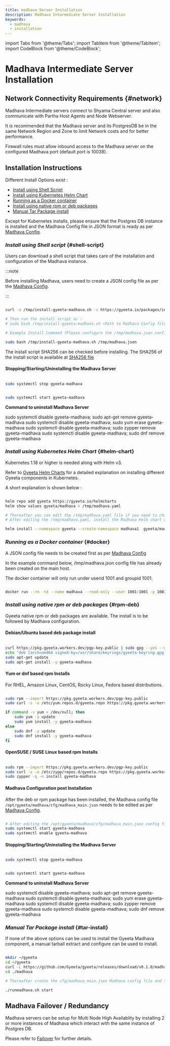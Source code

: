 ```yaml
---
title: madhava Server Installation
description: Madhava Intermediate Server Installation
keywords:
  - madhava
  - installation
---
```


import Tabs from '@theme/Tabs';
import TabItem from '@theme/TabItem';
import CodeBlock from '@theme/CodeBlock';


# Madhava Intermediate Server Installation

## Network Connectivity Requirements {#network}

Madhava Intermediate servers connect to Shyama Central server and also communicate with Partha Host Agents
and Node Webserver.

It is recommended that the Madhava server and its PostgresDB be in the same Network Region and Zone to limit
Network costs and for better performance.

Firewall rules must allow inbound access to the Madhava server on the configured Madhava port (default port is 10038).

## Installation Instructions

Different Install Options exist :

- [Install using Shell Script](#shell-script)
- [Install using Kubernetes Helm Chart](#helm-chart)
- [Running as a Docker container](#docker)
- [Install using native rpm or deb packages](#rpm-deb)
- [Manual Tar Package install](#tar-install)

Except for Kubernetes installs, please ensure that the Postgres DB instance is installed and the Madhava Config
file in JSON format is ready as per [Madhava Config](./madhava_config).

### *Install using Shell script* {#shell-script} 

Users can download a shell script that takes care of the installation and configuration of the Madhava instance.

:::note

Before installing Madhava, users need to create a JSON config file as per the [Madhava Config](./madhava_config).

:::


```bash

curl -o /tmp/install-gyeeta-madhava.sh -s https://gyeeta.io/packages/install-gyeeta-madhava.sh

# Then run the install script as : 
# sudo bash /tmp/install-gyeeta-madhava.sh <Path to Madhava Config file in JSON format>

# Example Install Command (Please configure the /tmp/madhava.json config file first) :

sudo bash /tmp/install-gyeeta-madhava.sh /tmp/madhava.json

```

The install script SHA256 can be checked before installing. The SHA256 of the install script is available at [SHA256 file](https://gyeeta.io/packages/install-gyeeta-madhava.sh.sum)

#### Stopping/Starting/Uninstalling the Madhava Server

```bash title="Command to stop the Madhava Server"

sudo systemctl stop gyeeta-madhava

```

```bash title="Command to start the Madhava Server"

sudo systemctl start gyeeta-madhava

```

**Command to uninstall Madhava Server**


<Tabs>
<TabItem value="UbuntuDebian" label="Ubuntu / Debian" default>
<CodeBlock language="sh">
sudo systemctl disable gyeeta-madhava; sudo apt-get remove gyeeta-madhava
</CodeBlock>
</TabItem>

<TabItem value="rhel" label="RHEL / CentOS / Amazon Linux">
<CodeBlock language="sh">
sudo systemctl disable gyeeta-madhava; sudo yum erase gyeeta-madhava
</CodeBlock>
</TabItem>

<TabItem value="suse" label="SuSE / OpenSuSE">
<CodeBlock language="sh">
sudo systemctl disable gyeeta-madhava; sudo zypper remove gyeeta-madhava
</CodeBlock>
</TabItem>

<TabItem value="fedora" label="Fedora Linux">
<CodeBlock language="sh">
sudo systemctl disable gyeeta-madhava; sudo dnf remove gyeeta-madhava
</CodeBlock>
</TabItem>

</Tabs>


### *Install using Kubernetes Helm Chart* {#helm-chart}

Kubernetes 1.18 or higher is needed along with Helm v3.

Refer to [Gyeeta Helm Charts](./k8s_helm) for a detailed explanation on installing different
Gyeeta components in Kubernetes.

A short explanation is shown below :

```bash

helm repo add gyeeta https://gyeeta.io/helmcharts
helm show values gyeeta/madhava > /tmp/madhava.yaml

# Thereafter you can edit the /tmp/madhava.yaml file if you need to change any option. 
# After editing the /tmp/madhava.yaml, install the Madhava Helm chart using :

helm install --namespace gyeeta --create-namespace madhava1  gyeeta/madhava -f /tmp/madhava.yaml

```

### *Running as a Docker container* {#docker}

A JSON config file needs to be created first as per [Madhava Config](./madhava_config)

In the example command below, /tmp/madhava.json config file has already been created on the main host.

The docker container will only run under userid 1001 and groupid 1001.

```bash

docker run --rm -td --name madhava --read-only --user 1001:1001 -p 10037:10037 --env CFG_MAIN_JSON=/tmp/madhava.json -v /tmp/madhava.json:/tmp/madhava.json:ro ghcr.io/gyeeta/madhava start

```

### *Install using native rpm or deb packages* {#rpm-deb}

Gyeeta native rpm or deb packages are available. The install is to be followed by Madhava configuration.

#### Debian/Ubuntu based deb package install

```bash

curl https://pkg.gyeeta.workers.dev/pgp-key.public | sudo gpg --yes --dearmor --output /usr/share/keyrings/gyeeta-keyring.gpg
echo "deb [arch=amd64 signed-by=/usr/share/keyrings/gyeeta-keyring.gpg] https://pkg.gyeeta.workers.dev/apt-repo stable main" | sudo tee /etc/apt/sources.list.d/gyeeta.list
sudo apt-get update
sudo apt-get install -y gyeeta-madhava

```

#### Yum or dnf based rpm Installs

For RHEL, Amazon Linux, CentOS, Rocky Linux, Fedora based distributions.

```bash

sudo rpm --import https://pkg.gyeeta.workers.dev/pgp-key.public
sudo curl -s -o /etc/yum.repos.d/gyeeta.repo https://pkg.gyeeta.workers.dev/rpm-repo/gyeeta.repo

if command -v yum > /dev/null; then 
	sudo yum -y update
	sudo yum install -y gyeeta-madhava
else
	sudo dnf -y update
	sudo dnf install -y gyeeta-madhava
fi	

```

#### OpenSUSE / SUSE Linux based rpm Installs

```bash

sudo rpm --import https://pkg.gyeeta.workers.dev/pgp-key.public
sudo curl -s -o /etc/zypp/repos.d/gyeeta.repo https://pkg.gyeeta.workers.dev/rpm-repo/gyeeta.repo
sudo zypper -q -n install gyeeta-madhava

```


#### Madhava Configuration post Installation

After the deb or rpm package has been installed, the Madhava config file `/opt/gyeeta/madhava/cfg/madhava_main.json` needs
to be edited as per [Madhava Config](./madhava_config).

```bash title="Start Madhava after editing the madhava_main.json"

# After editing the /opt/gyeeta/madhava/cfg/madhava_main.json config file
sudo systemctl start gyeeta-madhava
sudo systemctl enable gyeeta-madhava

```

#### Stopping/Starting/Uninstalling the Madhava Server

```bash title="Command to stop the Madhava Server"

sudo systemctl stop gyeeta-madhava

```

```bash title="Command to start the Madhava Server"

sudo systemctl start gyeeta-madhava

```

**Command to uninstall Madhava Server**


<Tabs>
<TabItem value="UbuntuDebian" label="Ubuntu / Debian" default>
<CodeBlock language="sh">
sudo systemctl disable gyeeta-madhava; sudo apt-get remove gyeeta-madhava
</CodeBlock>
</TabItem>

<TabItem value="rhel" label="RHEL / CentOS / Amazon Linux">
<CodeBlock language="sh">
sudo systemctl disable gyeeta-madhava; sudo yum erase gyeeta-madhava
</CodeBlock>
</TabItem>

<TabItem value="suse" label="SuSE / OpenSuSE">
<CodeBlock language="sh">
sudo systemctl disable gyeeta-madhava; sudo zypper remove gyeeta-madhava
</CodeBlock>
</TabItem>

<TabItem value="fedora" label="Fedora Linux">
<CodeBlock language="sh">
sudo systemctl disable gyeeta-madhava; sudo dnf remove gyeeta-madhava
</CodeBlock>
</TabItem>

</Tabs>



### *Manual Tar Package install* {#tar-install}

If none of the above options can be used to install the Gyeeta Madhava component, a manual tarball extract and configure
can be used to install.

```bash title="Example Install Command"

mkdir ~/gyeeta
cd ~/gyeeta
curl -L https://github.com/Gyeeta/gyeeta/releases/download/v0.1.0/madhava.tar.gz | tar xzf -
cd ./madhava

# Thereafter create the cfg/madhava_main.json Madhava config file and then start the Madhava server as

./runmadhava.sh start

```


## Madhava Failover / Redundancy

Madhava servers can be setup for Multi Node High Availablity by installing 2 or more instances of Madhava
which interact with the same instance of Postgres DB.

Please refer to [Failover](./failover) for further details.

